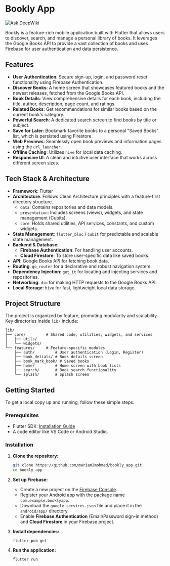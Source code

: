 # Bookly App

[![Ask DeepWiki](https://devin.ai/assets/askdeepwiki.png)](https://deepwiki.com/mariam2MOHMED/bookly_app)

Bookly is a feature-rich mobile application built with Flutter that allows users to discover, search, and manage a personal library of books. It leverages the Google Books API to provide a vast collection of books and uses Firebase for user authentication and data persistence.

## Features

-   **User Authentication**: Secure sign-up, login, and password reset functionality using Firebase Authentication.
-   **Discover Books**: A home screen that showcases featured books and the newest releases, fetched from the Google Books API.
-   **Book Details**: View comprehensive details for each book, including the title, author, description, page count, and ratings.
-   **Related Books**: Get recommendations for similar books based on the current book's category.
-   **Powerful Search**: A dedicated search screen to find books by title or subject.
-   **Save for Later**: Bookmark favorite books to a personal "Saved Books" list, which is persisted using Firestore.
-   **Web Previews**: Seamlessly open book previews and information pages using the `url_launcher`.
-   **Offline Caching**: Utilizes `hive` for local data caching.
-   **Responsive UI**: A clean and intuitive user interface that works across different screen sizes.

## Tech Stack & Architecture

-   **Framework**: Flutter
-   **Architecture**: Follows Clean Architecture principles with a feature-first directory structure.
    -   `data`: Contains repositories and data models.
    -   `presentation`: Includes screens (views), widgets, and state management (Cubits).
    -   `core`: Holds shared utilities, API services, constants, and custom widgets.
-   **State Management**: `flutter_bloc` / `Cubit` for predictable and scalable state management.
-   **Backend & Database**:
    -   **Firebase Authentication**: For handling user accounts.
    -   **Cloud Firestore**: To store user-specific data like saved books.
-   **API**: Google Books API for fetching book data.
-   **Routing**: `go_router` for a declarative and robust navigation system.
-   **Dependency Injection**: `get_it` for locating and injecting services and repositories.
-   **Networking**: `dio` for making HTTP requests to the Google Books API.
-   **Local Storage**: `hive` for fast, lightweight local data storage.

## Project Structure

The project is organized by feature, promoting modularity and scalability. Key directories inside `lib/` include:

```
lib/
├── core/         # Shared code, utilities, widgets, and services
│   ├── utils/
│   └── widgets/
└── features/     # Feature-specific modules
    ├── auth/         # User authentication (Login, Register)
    ├── book_detials/ # Book details screen
    ├── book_mark_book/ # Saved books
    ├── home/         # Home screen with book lists
    ├── search/       # Book search functionality
    └── splash/       # Splash screen
```

## Getting Started

To get a local copy up and running, follow these simple steps.

### Prerequisites

-   Flutter SDK: [Installation Guide](https://flutter.dev/docs/get-started/install)
-   A code editor like VS Code or Android Studio.

### Installation

1.  **Clone the repository:**
    ```sh
    git clone https://github.com/mariam2mohmed/bookly_app.git
    cd bookly_app
    ```

2.  **Set up Firebase:**
    -   Create a new project on the [Firebase Console](https://console.firebase.google.com/).
    -   Register your Android app with the package name `com.example.booklyapp`.
    -   Download the `google-services.json` file and place it in the `android/app/` directory.
    -   Enable **Firebase Authentication** (Email/Password sign-in method) and **Cloud Firestore** in your Firebase project.

3.  **Install dependencies:**
    ```sh
    flutter pub get
    ```

4.  **Run the application:**
    ```sh
    flutter run
